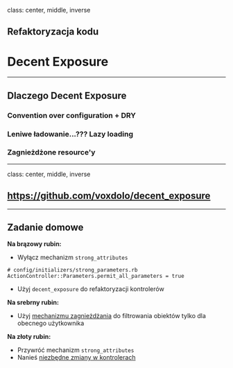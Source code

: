 class: center, middle, inverse

## Refaktoryzacja kodu
# Decent Exposure

---

## Dlaczego Decent Exposure

### Convention over configuration + DRY
### Leniwe ładowanie...??? Lazy loading
### Zagnieżdżone resource'y

---
class: center, middle, inverse

## https://github.com/voxdolo/decent_exposure

---

## Zadanie domowe



**Na brązowy rubin:**

* Wyłącz mechanizm `strong_attributes`

```
# config/initializers/strong_parameters.rb
ActionController::Parameters.permit_all_parameters = true
```
* Użyj `decent_exposure` do refaktoryzacji kontrolerów


**Na srebrny rubin:**


* Użyj [mechanizmu zagnieżdżania](https://github.com/voxdolo/decent_exposure#scoping-your-object-queries) do filtrowania obiektów tylko dla obecnego użytkownika

**Na złoty rubin:**

* Przywróć mechanizm `strong_attributes`
* Nanieś [niezbędne zmiany w kontrolerach](https://github.com/voxdolo/decent_exposure#usage-with-rails-4-or-strong_parameters-plugin)

